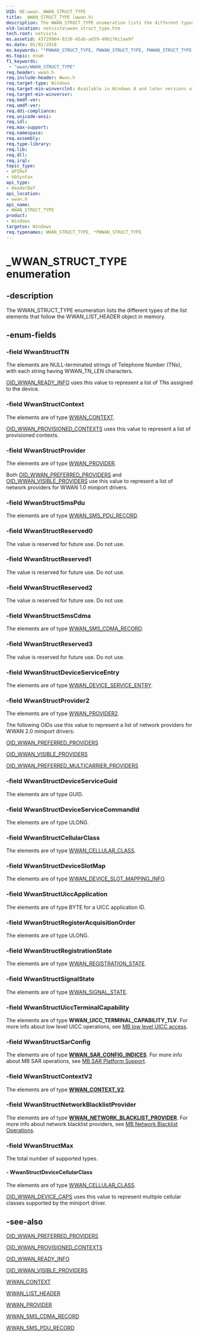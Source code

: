 ```yaml
---
UID: NE:wwan._WWAN_STRUCT_TYPE
title: _WWAN_STRUCT_TYPE (wwan.h)
description: The WWAN_STRUCT_TYPE enumeration lists the different types of the list elements that follow the WWAN_LIST_HEADER object in memory.
old-location: netvista\wwan_struct_type.htm
tech.root: netvista
ms.assetid: 43729964-9338-45ab-ad59-406176c1ae9f
ms.date: 05/02/2018
ms.keywords: "*PWWAN_STRUCT_TYPE, PWWAN_STRUCT_TYPE, PWWAN_STRUCT_TYPE enumeration pointer [Network Drivers Starting with Windows Vista], WWAN_STRUCT_TYPE, WWAN_STRUCT_TYPE enumeration [Network Drivers Starting with Windows Vista], WwanRef_6b201902-91a4-45ee-bc26-2fd321ff7d8c.xml, WwanStructContext, WwanStructDeviceCellularClass, WwanStructDeviceServiceCommandId, WwanStructDeviceServiceEntry, WwanStructDeviceServiceGuid, WwanStructMax, WwanStructProvider, WwanStructProvider2, WwanStructReserved0, WwanStructReserved1, WwanStructReserved2, WwanStructReserved3, WwanStructSmsCdma, WwanStructSmsPdu, WwanStructTN, _WWAN_STRUCT_TYPE, netvista.wwan_struct_type, wwan/PWWAN_STRUCT_TYPE, wwan/WWAN_STRUCT_TYPE, wwan/WwanStructContext, wwan/WwanStructDeviceCellularClass, wwan/WwanStructDeviceServiceCommandId, wwan/WwanStructDeviceServiceEntry, wwan/WwanStructDeviceServiceGuid, wwan/WwanStructMax, wwan/WwanStructProvider, wwan/WwanStructProvider2, wwan/WwanStructReserved0, wwan/WwanStructReserved1, wwan/WwanStructReserved2, wwan/WwanStructReserved3, wwan/WwanStructSmsCdma, wwan/WwanStructSmsPdu, wwan/WwanStructTN"
ms.topic: enum
f1_keywords:
 - "wwan/WWAN_STRUCT_TYPE"
req.header: wwan.h
req.include-header: Wwan.h
req.target-type: Windows
req.target-min-winverclnt: Available in Windows 8 and later versions of Windows.
req.target-min-winversvr: 
req.kmdf-ver: 
req.umdf-ver: 
req.ddi-compliance: 
req.unicode-ansi: 
req.idl: 
req.max-support: 
req.namespace: 
req.assembly: 
req.type-library: 
req.lib: 
req.dll: 
req.irql: 
topic_type:
- APIRef
- kbSyntax
api_type:
- HeaderDef
api_location:
- wwan.h
api_name:
- WWAN_STRUCT_TYPE
product:
- Windows
targetos: Windows
req.typenames: WWAN_STRUCT_TYPE, *PWWAN_STRUCT_TYPE
---
```


# _WWAN_STRUCT_TYPE enumeration


## -description


The WWAN_STRUCT_TYPE enumeration lists the different types of the list elements that follow the
  WWAN_LIST_HEADER object in memory.


## -enum-fields




### -field WwanStructTN

The elements are NULL-terminated strings of Telephone Number (TNs), with each string having
     WWAN_TN_LEN characters.
     


<a href="https://docs.microsoft.com/windows-hardware/drivers/network/oid-wwan-ready-info">OID_WWAN_READY_INFO</a> uses this value to
     represent a list of TNs assigned to the device.


### -field WwanStructContext

The elements are of type 
     <a href="https://docs.microsoft.com/windows-hardware/drivers/ddi/wwan/ns-wwan-_wwan_context">WWAN_CONTEXT</a>.
     


<a href="https://docs.microsoft.com/windows-hardware/drivers/network/oid-wwan-provisioned-contexts">
     OID_WWAN_PROVISIONED_CONTEXTS</a> uses this value to represent a list of provisioned
     contexts.


### -field WwanStructProvider

The elements are of type 
     <a href="https://docs.microsoft.com/windows-hardware/drivers/ddi/wwan/ns-wwan-_wwan_provider">WWAN_PROVIDER</a>.
     

Both <a href="https://docs.microsoft.com/windows-hardware/drivers/network/oid-wwan-preferred-providers">OID_WWAN_PREFERRED_PROVIDERS</a> and 
     <a href="https://docs.microsoft.com/windows-hardware/drivers/network/oid-wwan-visible-providers">OID_WWAN_VISIBLE_PROVIDERS</a> use this
     value to represent a list of network providers for WWAN 1.0 miniport drivers.


### -field WwanStructSmsPdu

The elements are of type 
     <a href="https://docs.microsoft.com/windows-hardware/drivers/ddi/wwan/ns-wwan-_wwan_sms_pdu_record">WWAN_SMS_PDU_RECORD</a>.


### -field WwanStructReserved0

The value is reserved for future use. Do not use.


### -field WwanStructReserved1

The value is reserved for future use. Do not use.


### -field WwanStructReserved2

The value is reserved for future use. Do not use.


### -field WwanStructSmsCdma

The elements are of type 
     <a href="https://docs.microsoft.com/windows-hardware/drivers/ddi/wwan/ns-wwan-_wwan_sms_cdma_record">WWAN_SMS_CDMA_RECORD</a>.


### -field WwanStructReserved3

The value is reserved for future use. Do not use.


### -field WwanStructDeviceServiceEntry

The elements are of type 
     <a href="https://docs.microsoft.com/windows-hardware/drivers/ddi/wwan/ns-wwan-_wwan_device_service_entry">WWAN_DEVICE_SERVICE_ENTRY</a>.


### -field WwanStructProvider2

The elements are of type 
     <a href="https://docs.microsoft.com/windows-hardware/drivers/ddi/wwan/ns-wwan-_wwan_provider2">WWAN_PROVIDER2</a>.

The following OIDs use this value to represent a list of network providers for WWAN 2.0 miniport drivers:


<a href="https://docs.microsoft.com/windows-hardware/drivers/network/oid-wwan-preferred-providers">OID_WWAN_PREFERRED_PROVIDERS</a>



<a href="https://docs.microsoft.com/windows-hardware/drivers/network/oid-wwan-visible-providers">OID_WWAN_VISIBLE_PROVIDERS</a>



<a href="https://docs.microsoft.com/windows-hardware/drivers/network/oid-wwan-preferred-multicarrier-providers">OID_WWAN_PREFERRED_MULTICARRIER_PROVIDERS</a>



### -field WwanStructDeviceServiceGuid

The elements are of type 
     GUID.


### -field WwanStructDeviceServiceCommandId

The elements are of type ULONG.


### -field WwanStructCellularClass

The elements are of type [WWAN_CELLULAR_CLASS](ne-wwan-_wwan_cellular_class.md).

### -field WwanStructDeviceSlotMap

The elements are of type [WWAN_DEVICE_SLOT_MAPPING_INFO](ns-wwan-_wwan_device_slot_mapping_info.md).

### -field WwanStructUiccApplication

The elements are of type BYTE for a UICC application ID.

### -field WwanStructRegisterAcquisitionOrder

The elements are of type ULONG.

### -field WwanStructRegistrationState

The elements are of type [WWAN_REGISTRATION_STATE](ns-wwan-_wwan_registration_state.md).

### -field WwanStructSignalState

The elements are of type [WWAN_SIGNAL_STATE](ns-wwan-_wwan_signal_state.md).


### -field WwanStructUiccTerminalCapability

The elements are of type **WWAN_UICC_TERMINAL_CAPABILITY_TLV**. For more info about low level UICC operations, see [MB low level UICC access](https://docs.microsoft.com/windows-hardware/drivers/network/mb-low-level-uicc-access#mbimcidmsuiccterminalcapability).

### -field WwanStructSarConfig

The elements are of type [**WWAN_SAR_CONFIG_INDICES**](ns-wwan-_wwan_sar_config_indices.md). For more info about MB SAR operations, see [MB SAR Platform Support](https://docs.microsoft.com/windows-hardware/drivers/network/mb-sar-platform-support#mbimcidmssarconfig).

### -field WwanStructContextV2

The elements are of type [**WWAN_CONTEXT_V2**](ns-wwan-_wwan_context_v2.md).


### -field WwanStructNetworkBlacklistProvider

The elements are of type [**WWAN_NETWORK_BLACKLIST_PROVIDER**](ns-wwan-_wwan_network_blacklist_provider.md). For more info about network blacklist providers, see [MB Network Blacklist Operations](https://docs.microsoft.com/windows-hardware/drivers/network/mb-network-blacklist-operations).


### -field WwanStructMax

The total number of supported types.


#### - WwanStructDeviceCellularClass

The elements are of type <a href="https://docs.microsoft.com/windows-hardware/drivers/ddi/wwan/ne-wwan-_wwan_cellular_class">WWAN_CELLULAR_CLASS</a>. 


<a href="https://docs.microsoft.com/windows-hardware/drivers/network/oid-wwan-device-caps">OID_WWAN_DEVICE_CAPS</a> uses this value to represent multiple cellular classes supported by the miniport driver.


## -see-also




<a href="https://docs.microsoft.com/windows-hardware/drivers/network/oid-wwan-preferred-providers">OID_WWAN_PREFERRED_PROVIDERS</a>



<a href="https://docs.microsoft.com/windows-hardware/drivers/network/oid-wwan-provisioned-contexts">OID_WWAN_PROVISIONED_CONTEXTS</a>



<a href="https://docs.microsoft.com/windows-hardware/drivers/network/oid-wwan-ready-info">OID_WWAN_READY_INFO</a>



<a href="https://docs.microsoft.com/windows-hardware/drivers/network/oid-wwan-visible-providers">OID_WWAN_VISIBLE_PROVIDERS</a>



<a href="https://docs.microsoft.com/windows-hardware/drivers/ddi/wwan/ns-wwan-_wwan_context">WWAN_CONTEXT</a>



<a href="https://docs.microsoft.com/windows-hardware/drivers/ddi/wwan/ns-wwan-_wwan_list_header">WWAN_LIST_HEADER</a>



<a href="https://docs.microsoft.com/windows-hardware/drivers/ddi/wwan/ns-wwan-_wwan_provider">WWAN_PROVIDER</a>



<a href="https://docs.microsoft.com/windows-hardware/drivers/ddi/wwan/ns-wwan-_wwan_sms_cdma_record">WWAN_SMS_CDMA_RECORD</a>



<a href="https://docs.microsoft.com/windows-hardware/drivers/ddi/wwan/ns-wwan-_wwan_sms_pdu_record">WWAN_SMS_PDU_RECORD</a>
 

 

